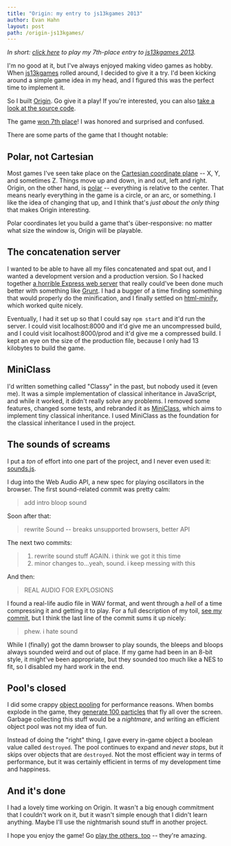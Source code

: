 ```yaml
---
title: "Origin: my entry to js13kgames 2013"
author: Evan Hahn
layout: post
path: /origin-js13kgames/
---
```


_In short: [click here](https://js13kgames.com/games/origin/index.html) to play my 7th-place entry to [js13kgames 2013](https://2013.js13kgames.com)._

I'm no good at it, but I've always enjoyed making video games as hobby. When [js13kgames](https://js13kgames.com/) rolled around, I decided to give it a try. I'd been kicking around a simple game idea in my head, and I figured this was the perfect time to implement it.

So I built [Origin](https://js13kgames.com/games/origin/index.html). Go give it a play! If you're interested, you can also [take a look at the source code](https://github.com/EvanHahn/js13kgames-2013).

The game [won 7th place](https://2013.js13kgames.com/#winners)! I was honored and surprised and confused.

There are some parts of the game that I thought notable:

## Polar, not Cartesian

Most games I've seen take place on the [Cartesian coordinate plane](https://en.wikipedia.org/wiki/Cartesian_coordinate_system) -- X, Y, and sometimes Z. Things move up and down, in and out, left and right. Origin, on the other hand, is [polar](https://en.wikipedia.org/wiki/Polar_coordinate_system) -- everything is relative to the center. That means nearly everything in the game is a circle, or an arc, or something. I like the idea of changing that up, and I think that's _just about the only thing_ that makes Origin interesting.

Polar coordinates let you build a game that's über-responsive: no matter what size the window is, Origin will be playable.

## The concatenation server

I wanted to be able to have all my files concatenated and spat out, and I wanted a development version and a production version. So I hacked together [a horrible Express web server](https://github.com/EvanHahn/js13kgames-2013/tree/master/server) that really could've been done much better with something like [Grunt](https://gruntjs.com/). I had a bugger of a time finding something that would properly do the minification, and I finally settled on [html-minify](https://npmjs.org/package/html-minify), which worked quite nicely.

Eventually, I had it set up so that I could say `npm start` and it'd run the server. I could visit localhost:8000 and it'd give me an uncompressed build, and I could visit localhost:8000/prod and it'd give me a compressed build. I kept an eye on the size of the production file, because I only had 13 kilobytes to build the game.

## MiniClass

I'd written something called "Classy" in the past, but nobody used it (even me). It was a simple implementation of classical inheritance in JavaScript, and while it worked, it didn't really solve any problems. I removed some features, changed some tests, and rebranded it as [MiniClass](https://github.com/EvanHahn/MiniClass), which aims to implement tiny classical inheritance. I used MiniClass as the foundation for the classical inheritance I used in the project.

## The sounds of screams

I put a _ton_ of effort into one part of the project, and I never even used it: [sounds.js](https://github.com/EvanHahn/js13kgames-2013/blob/master/src/lib/sounds.js).

I dug into the Web Audio API, a new spec for playing oscillators in the browser. The first sound-related commit was pretty calm:

> add intro bloop sound

Soon after that:

> rewrite Sound -- breaks unsupported browsers, better API

The next two commits:

> 1. rewrite sound stuff AGAIN. i think we got it this time
> 2. minor changes to...yeah, sound. i keep messing with this

And then:

> REAL AUDIO FOR EXPLOSIONS

I found a real-life audio file in WAV format, and went through a _hell_ of a time compressing it and getting it to play. For a full description of my toil, [see my commit](https://github.com/EvanHahn/js13kgames-2013/commit/63182d32ee1beae22f27445615181cda95239774), but I think the last line of the commit sums it up nicely:

> phew. i hate sound

While I (finally) got the damn browser to play sounds, the bleeps and bloops always sounded weird and out of place. If my game had been in an 8-bit style, it might've been appropriate, but they sounded too much like a NES to fit, so I disabled my hard work in the end.

## Pool's closed

I did some crappy [object pooling](https://en.wikipedia.org/wiki/Object_pool_pattern) for performance reasons. When bombs explode in the game, they [generate 100 particles](https://github.com/EvanHahn/js13kgames-2013/blob/master/src/bomb.js#L74) that fly all over the screen. Garbage collecting this stuff would be a _nightmare_, and writing an efficient object pool was not my idea of fun.

Instead of doing the "right" thing, I gave every in-game object a boolean value called `destroyed`. The pool continues to expand and _never stops_, but it skips over objects that are `destroyed`. Not the most efficient way in terms of performance, but it was certainly efficient in terms of my development time and happiness.

## And it's done

I had a lovely time working on Origin. It wasn't a big enough commitment that I couldn't work on it, but it wasn't simple enough that I didn't learn anything. Maybe I'll use the nightmarish sound stuff in another project.

I hope you enjoy the game! Go [play the others, too](https://2013.js13kgames.com/#winners) -- they're amazing.

